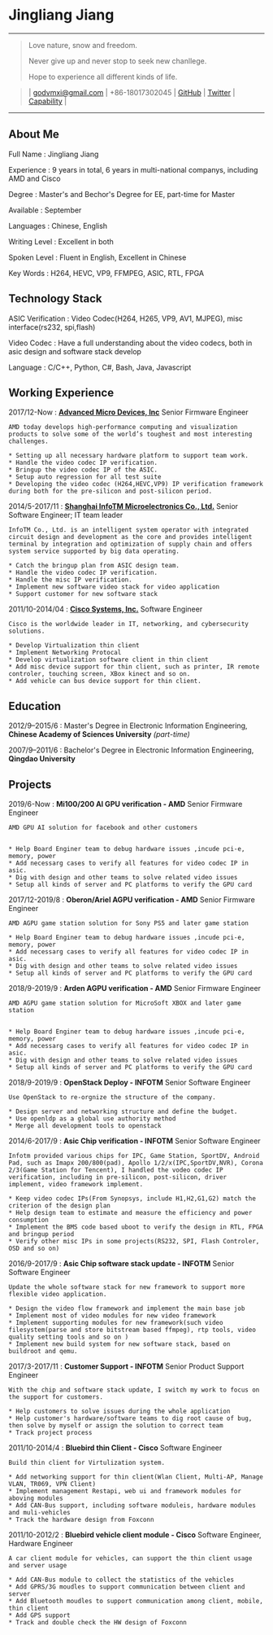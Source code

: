 Jingliang Jiang
============


----

>  Love nature, snow and freedom. <p>Never give up and never stop to seek new chanllege. <p>Hope to experience all different kinds of life. <p>

> | [godvmxi@gmail.com](mailto:godmvxi@gmail.com) | +86-18017302045 | [GitHub](https://github.com/godvmxi) | [Twitter](https://twitter.com/mygoddan) | [Capability](https://gitmind.com/app/doc/9c8452750) | <p>



----

## About Me
Full Name
: Jingliang Jiang

Experience
: 9 years in total, 6 years in multi-national companys, including AMD and Cisco

Degree
: Master's and Bechor's Degree for EE, part-time for Master

Available
: September

Languages
: Chinese, English

Writing Level
: Excellent in both

Spoken Level
: Fluent in English, Excellent in Chinese


Key Words
:  H264, HEVC, VP9, FFMPEG, ASIC, RTL, FPGA




## Technology Stack


ASIC Verification
: Video Codec(H264, H265, VP9, AV1, MJPEG), misc interface(rs232, spi,flash)

Video Codec
: Have a full understanding about the video codecs, both in asic design and software stack develop

Language
: C/C++, Python, C#, Bash, Java, Javascript



## Working Experience

2017/12-Now
:     **[Advanced Micro Devices, Inc](https://www.amd.com/)**  Senior Firmware Engineer 

    AMD today develops high-performance computing and visualization products to solve some of the world’s toughest and most interesting challenges.

    * Setting up all necessary hardware platform to support team work.
    * Handle the video codec IP verification.
    * Bringup the video codec IP of the ASIC.
    * Setup auto regression for all test suite
    * Developing the video codec (H264,HEVC,VP9) IP verification framework during both for the pre-silicon and post-silicon period.

2014/5-2017/11
:   **[Shanghai InfoTM Microelectronics Co., Ltd.](http://www.infotm.com)**  Senior Software Engineer; IT team leader  

    InfoTM Co., Ltd. is an intelligent system operator with integrated circuit design and development as the core and provides intelligent terminal by integration and optimization of supply chain and offers system service supported by big data operating.

    * Catch the bringup plan from ASIC design team.
    * Handle the video codec IP verification.
    * Handle the misc IP verification.
    * Implement new software video stack for video application
    * Support customer for new software stack

2011/10-2014/04
:   **[Cisco Systems, Inc.](https://www.cisco.com/)**   Software Engineer

    Cisco is the worldwide leader in IT, networking, and cybersecurity solutions. 

    * Develop Virtualization thin client 
    * Implement Networking Protocal
    * Develop virtualization software client in thin client
    * Add misc device support for thin client, such as printer, IR remote controler, touching screen, XBox kinect and so on.
    * Add vehicle can bus device support for thin client.


## Education
2012/9–2015/6
:  Master's Degree in Electronic Information Engineering, **Chinese Academy of Sciences University** *(part-time)*

2007/9–2011/6
: Bachelor's Degree in Electronic Information Engineering, **Qingdao University**



## Projects

2019/6-Now
:   **Mi100/200 AI GPU verification  - AMD**  Senior Firmware Engineer 

    AMD GPU AI solution for facebook and other customers

    
    * Help Board Enginer team to debug hardware issues ,incude pci-e, memory, power
    * Add necessarg cases to verify all features for video codec IP in asic.
    * Dig with design and other teams to solve related video issues
    * Setup all kinds of server and PC platforms to verify the GPU card

2017/12-2019/8
:   **Oberon/Ariel AGPU verification  - AMD**   Senior Firmware Engineer 

    AMD AGPU game station solution for Sony PS5 and later game station

    * Help Board Enginer team to debug hardware issues ,incude pci-e, memory, power
    * Add necessarg cases to verify all features for video codec IP in asic.
    * Dig with design and other teams to solve related video issues
    * Setup all kinds of server and PC platforms to verify the GPU card


2018/9-2019/9
:   **Arden AGPU verification  - AMD**   Senior Firmware Engineer 

    AMD AGPU game station solution for MicroSoft XBOX and later game station


    * Help Board Enginer team to debug hardware issues ,incude pci-e, memory, power
    * Add necessarg cases to verify all features for video codec IP in asic.
    * Dig with design and other teams to solve related video issues
    * Setup all kinds of server and PC platforms to verify the GPU card

2018/9-2019/9
:   **OpenStack Deploy  - INFOTM**   Senior Software Engineer 

    Use OpenStack to re-orgnize the structure of the company.

    * Design server and networking structure and define the budget.
    * Use openldp as a global use authority method
    * Merge all development tools to openstack

2014/6-2017/9
:   **Asic Chip verification  - INFOTM**   Senior Software Engineer 

    Infotm provided various chips for IPC, Game Station, SportDV, Android Pad, such as Imapx 200/800(pad), Apollo 1/2/x(IPC,SportDV,NVR), Corona 2/3(Game Station for Tencent), I handled the vodeo codec IP verification, including in pre-silicon, post-silicon, driver implement, video framework implement.

    * Keep video codec IPs(From Synopsys, include H1,H2,G1,G2) match the criterion of the design plan 
    * Help design team to estimate and measure the efficiency and power consumption
    * Implement the BMS code based uboot to verify the design in RTL, FPGA and bringup period
    * Verify other misc IPs in some projects(RS232, SPI, Flash Controler, OSD and so on)
    

2016/9-2017/9
:   **Asic Chip software stack update  - INFOTM**   Senior Software Engineer 

    Update the whole software stack for new framework to support more flexible video application.

    * Design the video flow framework and implement the main base job
    * Implement most of video modules for new video framework
    * Implement supporting modules for new framework(such video filesystem(parse and store bitstream based ffmpeg), rtp tools, video quality setting tools and so on )  
    * Implement new build system for new software stack, based on buildroot and qemu. 

2017/3-2017/11
:   **Customer Support  - INFOTM**   Senior Product Support Engineer 

    With the chip and software stack update, I switch my work to focus on the support for customers.

    * Help customers to solve issues during the whole application
    * Help customer's hardware/software teams to dig root cause of bug, then solve by myself or assign the solution to correct team 
    * Track project process 

2011/10-2014/4
:   **Bluebird thin Client  - Cisco**   Software Engineer 

    Build thin client for Virtulization system. 

    * Add networking support for thin client(Wlan Client, Multi-AP, Manage VLAN, TR069, VPN Client)
    * Implement management Restapi, web ui and framework modules for aboving modules
    * Add CAN-Bus support, including software moduleis, hardware modules and muli-vehicles
    * Track the hardware design from Foxconn


2011/10-2012/2
:   **Bluebird vehicle client module  - Cisco**   Software Engineer, Hardware Engineer 

    A car client module for vehicles, can support the thin client usage and server usage

    * Add CAN-Bus module to collect the statistics of the vehicles
    * Add GPRS/3G moudles to support communication between client and server
    * Add Bluetooth moudles to support communication among client, mobile, thin client
    * Add GPS support
    * Track and double check the HW design of Foxconn


